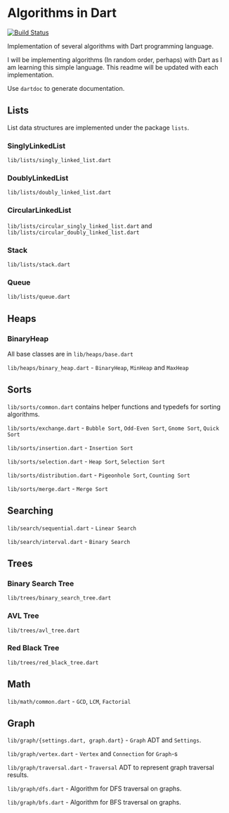 # Algorithms in Dart

[![Build Status](https://travis-ci.com/code-shoily/algorithms-in-dart.svg?branch=master)](https://travis-ci.com/code-shoily/algorithms-in-dart)

Implementation of several algorithms with Dart programming language.

I will be implementing algorithms (In random order, perhaps) with Dart as I am learning this simple language. This readme will be updated with each implementation.

Use `dartdoc` to generate documentation.

## Lists

List data structures are implemented under the package `lists`.

### SinglyLinkedList

`lib/lists/singly_linked_list.dart`

### DoublyLinkedList

`lib/lists/doubly_linked_list.dart`

### CircularLinkedList

`lib/lists/circular_singly_linked_list.dart` and `lib/lists/circular_doubly_linked_list.dart`

### Stack

`lib/lists/stack.dart`

### Queue

`lib/lists/queue.dart`

## Heaps

### BinaryHeap

All base classes are in `lib/heaps/base.dart`

`lib/heaps/binary_heap.dart` - `BinaryHeap`, `MinHeap` and `MaxHeap`

## Sorts

`lib/sorts/common.dart` contains helper functions and typedefs for sorting algorithms.

`lib/sorts/exchange.dart` - `Bubble Sort`, `Odd-Even Sort`, `Gnome Sort`, `Quick Sort`

`lib/sorts/insertion.dart` - `Insertion Sort`

`lib/sorts/selection.dart` - `Heap Sort`, `Selection Sort`

`lib/sorts/distribution.dart` - `Pigeonhole Sort`, `Counting Sort`

`lib/sorts/merge.dart` - `Merge Sort`

## Searching

`lib/search/sequential.dart` - `Linear Search`

`lib/search/interval.dart` - `Binary Search`

## Trees

### Binary Search Tree

`lib/trees/binary_search_tree.dart`

### AVL Tree

`lib/trees/avl_tree.dart`

### Red Black Tree

`lib/trees/red_black_tree.dart `

## Math

`lib/math/common.dart` - `GCD`, `LCM`, `Factorial`

## Graph

`lib/graph/{settings.dart, graph.dart}` - `Graph` ADT and `Settings`.

`lib/graph/vertex.dart` - `Vertex` and `Connection` for `Graph`-s

`lib/graph/traversal.dart` - `Traversal` ADT to represent graph traversal
results.

`lib/graph/dfs.dart` - Algorithm for DFS traversal on graphs.

`lib/graph/bfs.dart` - Algorithm for BFS traversal on graphs.
